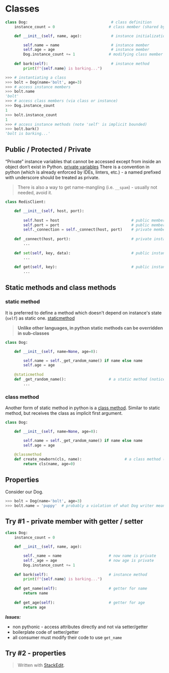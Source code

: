 # Classes
```python
class Dog:                                     # class definition
    instance_count = 0                        # class member (shared by all instances)

    def __init__(self, name, age):             # instance initialization method (not a constructor)

        self.name = name                       # instance member
        self.age = age                         # instance member
        Dog.instance_count += 1               # modifying class member
    
    def bark(self):                            # instance method
        print(f"{self.name} is barking...")
```
```python
>>> # instantiating a class
>>> bolt = Dog(name='bolt', age=3)
>>> # access instance members
>>> bolt.name
'bolt'
>>> # access class members (via class or instance)
>>> Dog.instance_count
1
>>> bolt.instance_count
1
>>> # access instance methods (note 'self' is implicit bounded)
>>> bolt.bark()
'bolt is barking...'
```
## Public / Protected / Private
“Private” instance variables that cannot be accessed except from inside an object don’t exist in Python.
[private variables](https://docs.python.org/3/tutorial/classes.html#private-variables)
There is a convention in python (which is already enforced by IDEs, linters, etc.) - a named prefixed with underscore should be treated as private.

> There is also a way to get name-mangling (i.e. ```__spam```) - usually not needed, avoid it.

```python
class RedisClient:

    def __init__(self, host, port):
    
        self.host = host                                # public member
        self.port = port                                # public member
        self._connection = self._connect(host, port)    # private member
    
    def _connect(host, port):                           # private instance method
        ...
    
    def set(self, key, data):                           # public instance method
        ...
    
    def get(self, key):                                 # public instance method
        ...
```
## Static methods and class methods
### static method
It is preferred to define a method which doesn't depend on instance's state (```self```) as static one.
[staticmethod](https://docs.python.org/3/library/functions.html#staticmethod)

> **Unlike other languages, in python static methods can be overridden in sub-classes**

```python
class Dog:

    def __init__(self, name=None, age=0):

        self.name = self._get_random_name() if name else name
        self.age = age
    
    @staticmethod
    def _get_random_name():                   # a static method (notice 'self' is missing)
        ...
```
### class method
Another form of static method in python is a [class method]( https://docs.python.org/3/library/functions.html#classmethod). Similar to static method, but receives the class as implicit first argument.
```python
class Dog:

    def __init__(self, name=None, age=0):

        self.name = self._get_random_name() if name else name
        self.age = age
    
    @classmethod
    def create_newborn(cls, name):                   # a class method (notice 'cls' argument)
        return cls(name, age=0)
```
## Properties
Consider our Dog.
```python
>>> bolt = Dog(name='bolt', age=3)
>>> bolt.name = 'puppy'  # probably a violation of what Dog writer meant...
```
## Try #1 - private member with getter / setter
```python
class Dog:
    instance_count = 0

    def __init__(self, name, age):

        self._name = name                     # now name is private
        self._age = age                       # now age is private
        Dog.instance_count += 1
    
    def bark(self):                           # instance method
        print(f"{self.name} is barking...")
    
    def get_name(self):                       # getter for name
        return name
    
    def get_age(self):                        # getter for age
        return age
```
***Issues:***

 - non pythonic - access attributes directly and not via setter/getter
 - boilerplate code of setter/getter
 - all consumer must modify their code to use ```get_name```
## Try #2 - properties


> Written with [StackEdit](https://stackedit.io/).
<!--stackedit_data:
eyJoaXN0b3J5IjpbMTk1NDQ0NzQsMjA5MjYxOTUzMSwxOTE4NT
Y3ODk2LDE4MTAwODQ0MzAsLTMwNzE1NjQ3MCwzMzA2MTU2Mjks
LTEzOTM3MzE5MSwtNzQ5OTUxNTEzLC0xNTY2MjE4ODUzLDcxNj
Q0MzE3M119
-->